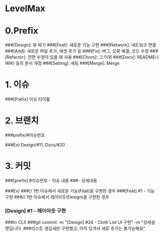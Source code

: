 # LevelMax

# 0.Prefix
###[Design]: 뷰 짜기
###[Feat]: 새로운 기능 구현
###[Network]: 네트워크 연결
###[Add]: 새로운 파일 추가, 에셋 추가 등
###[Fix]: 버그, 오류 해결, 코드 수정
###[Refactor]: 전면 수정이 있을 때 사용
###[Chore]: 그 이외
###[Docs]: README나 WIKI 등의 문서 개정
###[Setting]: 세팅
###[Merge]: Merge

# 1. 이슈
###[Prefix] 이슈 타이틀

# 2. 브랜치
###prefix/#이슈번호

###Ex) Design/#11, Docs/#20

# 3. 커밋

###[prefix] #이슈번호 - 이슈 내용
###- 상세내용

###Ex)
###// 1번 이슈에서 새로운 기능(Feat)을 구현한 경우
###[Feat] #1 - 기능 구현
###// 1번 이슈에서 레이아웃(Design)을 구현한 경우
### [Design] #1 - 레이아웃 구현

###In CLI) 
###git commit -m "[Design] #24 - Cloth List UI 구현" -m "상세설명입니다. 
###리스트 생김새만 구현했고, 아직 당겨서 새로 추가는 불가능해요"

